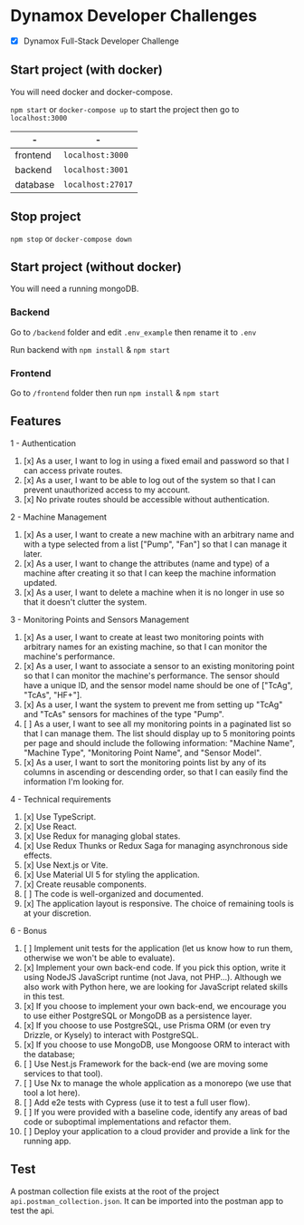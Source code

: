 # Dynamox Developer Challenges

- [x] Dynamox Full-Stack Developer Challenge

## Start project (with docker)

You will need docker and docker-compose.

`npm start` or `docker-compose up` to start the project then go to `localhost:3000`

|-|-|
|-|-|
|frontend|`localhost:3000`|
|backend|`localhost:3001`|
|database|`localhost:27017`|

## Stop project

`npm stop` or `docker-compose down`

## Start project (without docker)

You will need a running mongoDB.

### Backend

Go to `/backend` folder and edit `.env_example` then rename it to `.env`

Run backend with `npm install` & `npm start`

### Frontend

Go to `/frontend` folder then run `npm install` & `npm start`

## Features

1 - Authentication

1. [x] As a user, I want to log in using a fixed email and password so that I can access private routes.
1. [x] As a user, I want to be able to log out of the system so that I can prevent unauthorized access to my account.
1. [x] No private routes should be accessible without authentication.

2 - Machine Management

1. [x] As a user, I want to create a new machine with an arbitrary name and with a type selected from a list ["Pump", "Fan"] so that I can manage it later.
1. [x] As a user, I want to change the attributes (name and type) of a machine after creating it so that I can keep the machine information updated.
1. [x] As a user, I want to delete a machine when it is no longer in use so that it doesn't clutter the system.

3 - Monitoring Points and Sensors Management

1. [x] As a user, I want to create at least two monitoring points with arbitrary names for an existing machine, so that I can monitor the machine's performance.
1. [x] As a user, I want to associate a sensor to an existing monitoring point so that I can monitor the machine's performance. The sensor should have a unique ID, and the sensor model name should be one of ["TcAg", "TcAs", "HF+"].
1. [x] As a user, I want the system to prevent me from setting up "TcAg" and "TcAs" sensors for machines of the type "Pump".
1. [ ] As a user, I want to see all my monitoring points in a paginated list so that I can manage them. The list should display up to 5 monitoring points per page and should include the following information: "Machine Name", "Machine Type", "Monitoring Point Name", and "Sensor Model".
1. [x] As a user, I want to sort the monitoring points list by any of its columns in ascending or descending order, so that I can easily find the information I'm looking for.

4 - Technical requirements

1. [x] Use TypeScript.
1. [x] Use React.
1. [x] Use Redux for managing global states.
1. [x] Use Redux Thunks or Redux Saga for managing asynchronous side effects.
1. [x] Use Next.js or Vite.
1. [x] Use Material UI 5 for styling the application.
1. [x] Create reusable components.
1. [ ] The code is well-organized and documented.
1. [x] The application layout is responsive.
The choice of remaining tools is at your discretion.

6 - Bonus

1. [ ] Implement unit tests for the application (let us know how to run them, otherwise we won't be able to evaluate).
1. [x] Implement your own back-end code. If you pick this option, write it using NodeJS JavaScript runtime (not Java, not PHP...). Although we also work with Python here, we are looking for JavaScript related skills in this test.
1. [x] If you choose to implement your own back-end, we encourage you to use either PostgreSQL or MongoDB as a persistence layer.
1. [x] If you choose to use PostgreSQL, use Prisma ORM (or even try Drizzle, or Kysely) to interact with PostgreSQL.
1. [x] If you choose to use MongoDB, use Mongoose ORM to interact with the database;
1. [ ] Use Nest.js Framework for the back-end (we are moving some services to that tool).
1. [ ] Use Nx to manage the whole application as a monorepo (we use that tool a lot here).
1. [ ] Add e2e tests with Cypress (use it to test a full user flow).
1. [ ] If you were provided with a baseline code, identify any areas of bad code or suboptimal implementations and refactor them.
1. [ ] Deploy your application to a cloud provider and provide a link for the running app.

## Test

A postman collection file exists at the root of the project `api.postman_collection.json`. It can be imported into the postman app to test the api.
